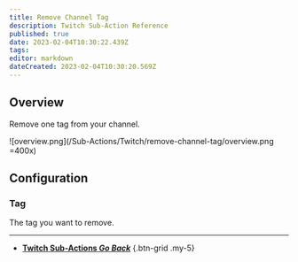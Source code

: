 ```yaml
---
title: Remove Channel Tag
description: Twitch Sub-Action Reference
published: true
date: 2023-02-04T10:30:22.439Z
tags: 
editor: markdown
dateCreated: 2023-02-04T10:30:20.569Z
---
```


## Overview
Remove one tag from your channel.

![overview.png](/Sub-Actions/Twitch/remove-channel-tag/overview.png =400x)

## Configuration
### Tag
The tag you want to remove.

---

- [<i class="mdi mdi-chevron-left"></i>**Twitch Sub-Actions *Go Back***](/Sub-Actions/Twitch)
{.btn-grid .my-5}